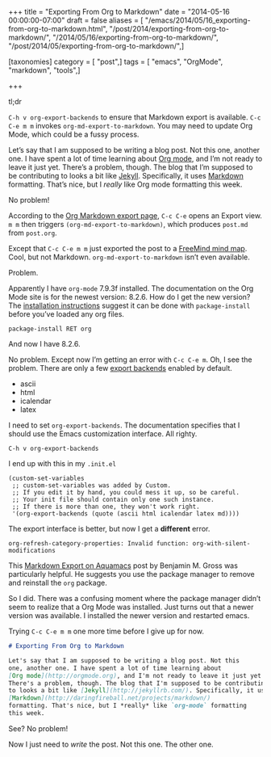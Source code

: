 +++
title = "Exporting From Org to Markdown"
date = "2014-05-16 00:00:00-07:00"
draft = false
aliases = [ "/emacs/2014/05/16_exporting-from-org-to-markdown.html", "/post/2014/exporting-from-org-to-markdown/", "/2014/05/16/exporting-from-org-to-markdown/", "/post/2014/05/exporting-from-org-to-markdown/",]

[taxonomies]
category = [ "post",]
tags = [ "emacs", "OrgMode", "markdown", "tools",]

+++

<aside class="admonition tldr">
<p class="admonition-title">tl;dr</p>

`C-h v org-export-backends` to ensure that Markdown export is available.
`C-c C-e m m` invokes `org-md-export-to-markdown`. You may need to
update Org Mode, which could be a fussy process.

</aside>

Let’s say that I am supposed to be writing a blog post. Not this one,
another one. I have spent a lot of time learning about [Org
mode](http://orgmode.org), and I’m not ready to leave it just yet.
There’s a problem, though. The blog that I’m supposed to be
contributing to looks a bit like [Jekyll](http://jekyllrb.com).
Specifically, it uses
[Markdown](http://daringfireball.net/projects/markdown) formatting.
That’s nice, but I *really* like Org mode formatting this week.

No problem!

According to the [Org Markdown export
page](http://orgmode.org/manual/Markdown-export.html), `C-c C-e` opens an
Export view. `m m` then triggers `(org-md-export-to-markdown)`, which
produces `post.md` from `post.org`.

Except that `C-c C-e m m` just exported the post to a [FreeMind mind
map](http://freemind.sourceforge.net/wiki/index.php/Main_Page). Cool,
but not Markdown. `org-md-export-to-markdown` isn’t even available.

Problem.

Apparently I have `org-mode` 7.9.3f installed. The documentation on the
Org Mode site is for the newest version: 8.2.6. How do I get the new
version? The [installation
instructions](http://orgmode.org/manual/Installation.html) suggest it
can be done with `package-install` before you’ve loaded any org files.

    package-install RET org

And now I have 8.2.6.

No problem. Except now I’m getting an error with `C-c C-e m`. Oh, I see
the problem. There are only a few [export
backends](http://orgmode.org/manual/Export-back_002dends.html#Export-back_002dends)
enabled by default.

- ascii
- html
- icalendar
- latex

I need to set `org-export-backends`. The documentation specifies that I
should use the Emacs customization interface. All righty.

    C-h v org-export-backends

I end up with this in my `.init.el`

```elisp
(custom-set-variables
 ;; custom-set-variables was added by Custom.
 ;; If you edit it by hand, you could mess it up, so be careful.
 ;; Your init file should contain only one such instance.
 ;; If there is more than one, they won't work right.
 '(org-export-backends (quote (ascii html icalendar latex md))))
```

The export interface is better, but now I get a **different** error.

    org-refresh-category-properties: Invalid function: org-with-silent-modifications

This [Markdown Export on
Aquamacs](http://www.benjaminmgross.com/markdown-export-on-aquamacs/)
post by Benjamin M. Gross was particularly helpful. He suggests you use
the package manager to remove and reinstall the `org` package.

So I did. There was a confusing moment where the package manager didn’t
seem to realize that a Org Mode was installed. Just turns out that a
newer version was available. I installed the newer version and restarted
emacs.

Trying `C-c C-e m m` one more time before I give up for now.

``` md
# Exporting From Org to Markdown

Let's say that I am supposed to be writing a blog post. Not this
one, another one. I have spent a lot of time learning about
[Org mode](http://orgmode.org), and I'm not ready to leave it just yet.
There's a problem, though. The blog that I'm supposed to be contributing
to looks a bit like [Jekyll](http://jekyllrb.com/). Specifically, it uses
[Markdown](http://daringfireball.net/projects/markdown/)
formatting. That's nice, but I *really* like `org-mode` formatting
this week.
```

See? No problem!

Now I just need to *write* the post. Not this one. The other one.